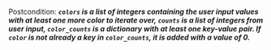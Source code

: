 Postcondition: ***`colors` is a list of integers containing the user input values with at least one more color to iterate over, `counts` is a list of integers from user input, `color_counts` is a dictionary with at least one key-value pair. If `color` is not already a key in `color_counts`, it is added with a value of 0.***